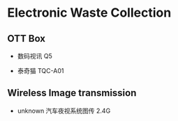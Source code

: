 # Electronic Waste Collection

## OTT Box

- 数码视讯 Q5

- 泰奇猫 TQC-A01

## Wireless Image transmission

- unknown 汽车夜视系统图传 2.4G
